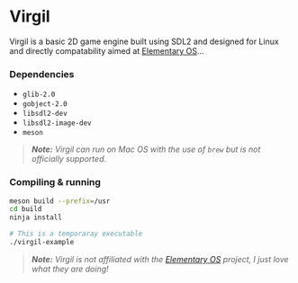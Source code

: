 # Virgil

Virgil is a basic 2D game engine built using SDL2 and designed for Linux and directly compatability aimed at [Elementary OS](https://elementary.io)...

### Dependencies

- `glib-2.0`
- `gobject-2.0`
- `libsdl2-dev`
- `libsdl2-image-dev`
- `meson`

> _**Note:** Virgil can run on Mac OS with the use of `brew` but is not officially supported._


### Compiling &amp; running

```sh
meson build --prefix=/usr
cd build
ninja install

# This is a temporaray executable
./virgil-example
```

> _**Note:** Virgil is not affiliated with the [Elementary OS](https://elementary.io) project, I just love what they are doing!_
